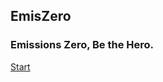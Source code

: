 ## EmisZero

### Emissions Zero, Be the Hero.

<!-- Place this tag where you want the button to render. -->
<a class="github-button" href="https://projectemiszero.github.io/Slide-2/" data-size="large" aria-label="Start">Start</a>

